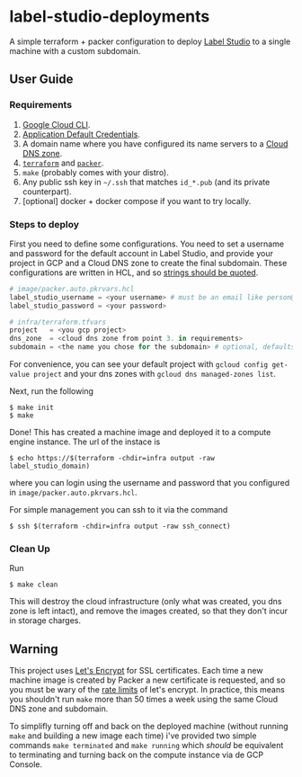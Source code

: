 # label-studio-deployments
A simple terraform + packer configuration to deploy [Label
Studio](https://labelstud.io/) to a single machine with a custom subdomain.

## User Guide

### Requirements
1. [Google Cloud CLI](https://cloud.google.com/sdk/docs/install-sdk).
2. [Application Default
   Credentials](https://cloud.google.com/sdk/gcloud/reference/auth/application-default).
3. A domain name where you have configured its name servers to a [Cloud DNS
   zone](https://cloud.google.com/dns/docs/tutorials/create-domain-tutorial).
4. [`terraform`](https://developer.hashicorp.com/terraform/downloads) and
   [`packer`](https://developer.hashicorp.com/packer/downloads).
5. `make` (probably comes with your distro).
6. Any public ssh key in `~/.ssh` that matches `id_*.pub` (and its private counterpart).
6. [optional] docker + docker compose if you want to try locally.

### Steps to deploy
First you need to define some configurations. You need to set a username and
password for the default account in Label Studio, and provide your project in
GCP and a Cloud DNS zone to create the final subdomain. These configurations
are written in HCL, and so [strings should be
quoted](https://developer.hashicorp.com/terraform/language/expressions/strings).

```terraform
# image/packer.auto.pkrvars.hcl
label_studio_username = <your username> # must be an email like person@domain.tld
label_studio_password = <your password>
```

```terraform
# infra/terraform.tfvars
project   = <you gcp project>
dns_zone  = <cloud dns zone from point 3. in requirements>
subdomain = <the name you chose for the subdomain> # optional, defaults to "labelstudio"
```
For convenience, you can see your default project with `gcloud config get-value
project` and your dns zones with `gcloud dns managed-zones list`.

Next, run the following
```console
$ make init
$ make
```

Done! This has created a machine image and deployed it to a compute engine
instance. The url of the instace is
```console
$ echo https://$(terraform -chdir=infra output -raw label_studio_domain)
```
where you can login using the username and password that you configured in
`image/packer.auto.pkrvars.hcl`.

For simple management you can ssh to it via the command
```console
$ ssh $(terraform -chdir=infra output -raw ssh_connect)
```

### Clean Up
Run
```console
$ make clean
```

This will destroy the cloud infrastructure (only what was created, you dns zone
is left intact), and remove the images created, so that they don't incur in
storage charges.


## Warning
This project uses [Let's Encrypt](https://letsencrypt.org) for SSL
certificates. Each time a new machine image is created by Packer a new
certificate is requested, and so you must be wary of the [rate
limits](https://letsencrypt.org/docs/rate-limits/) of let's encrypt. In
practice, this means you shouldn't run `make` more than 50 times a week using
the same Cloud DNS zone and subdomain.

To simplifly turning off and back on the deployed machine (without running
`make` and building a new image each time) i've provided two simple commands
`make terminated` and `make running` which _should_ be equivalent to
terminating and turning back on the compute instance via de GCP Console.
